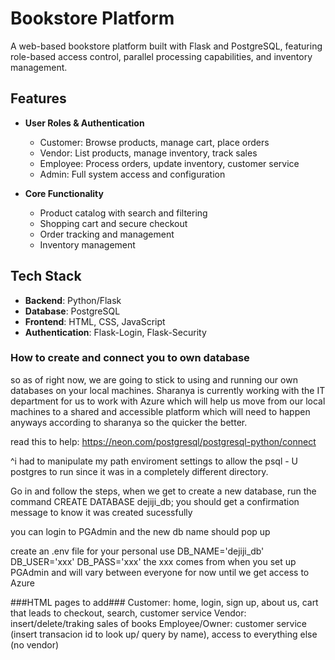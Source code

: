# Bookstore Platform

A web-based bookstore platform built with Flask and PostgreSQL, featuring role-based access control, parallel processing capabilities, and inventory management.

## Features

- **User Roles & Authentication**

  - Customer: Browse products, manage cart, place orders
  - Vendor: List products, manage inventory, track sales 
  - Employee: Process orders, update inventory, customer service
  - Admin: Full system access and configuration

- **Core Functionality**
  - Product catalog with search and filtering
  - Shopping cart and secure checkout
  - Order tracking and management
  - Inventory management

## Tech Stack

- **Backend**: Python/Flask
- **Database**: PostgreSQL
- **Frontend**: HTML, CSS, JavaScript
- **Authentication**: Flask-Login, Flask-Security


### How to create and connect you to own database
so as of right now, we are going to stick to using and running our own databases on your local machines. Sharanya is currently working with the IT department for us to work with Azure which will help us move from our local machines to a shared and accessible platform which will need to happen anyways according to sharanya so the quicker the better. 

read this to help: https://neon.com/postgresql/postgresql-python/connect 

^i had to manipulate my path enviroment settings to allow the psql - U postgres to run since it was in a completely different directory. 

Go in and follow the steps, when we get to create a new database, run the command CREATE DATABASE dejiji_db;
you should get a confirmation message to know it was created sucessfully

you can login to PGAdmin and the new db name should pop up

create an .env file for your personal use
DB_NAME='dejiji_db'
DB_USER='xxx'
DB_PASS='xxx'
the xxx comes from when you set up PGAdmin and will vary between everyone for now until we get access to Azure

###HTML pages to add### 
Customer: home, login, sign up, about us, cart that leads to checkout, search, customer service
Vendor: insert/delete/traking sales of books
Employee/Owner: customer service (insert transacion id to look up/ query by name), access to everything else (no vendor)
